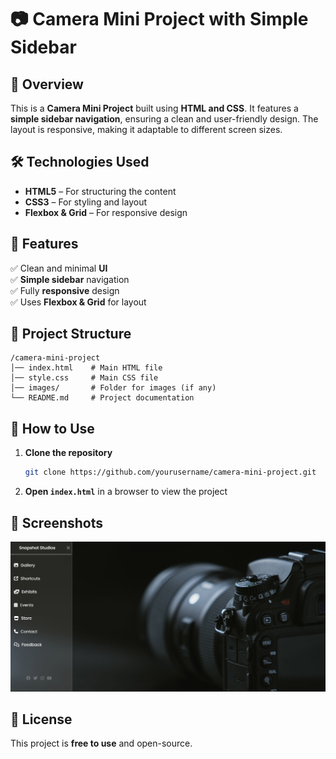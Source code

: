 # 📷 Camera Mini Project with Simple Sidebar  

## 📌 Overview  
This is a **Camera Mini Project** built using **HTML and CSS**. It features a **simple sidebar navigation**, ensuring a clean and user-friendly design. The layout is responsive, making it adaptable to different screen sizes.  

## 🛠️ Technologies Used  
- **HTML5** – For structuring the content  
- **CSS3** – For styling and layout  
- **Flexbox & Grid** – For responsive design  

## 🎯 Features  
✅ Clean and minimal **UI**  
✅ **Simple sidebar** navigation  
✅ Fully **responsive** design  
✅ Uses **Flexbox & Grid** for layout  

## 📂 Project Structure  
```
/camera-mini-project
│── index.html    # Main HTML file
│── style.css     # Main CSS file
│── images/       # Folder for images (if any)
└── README.md     # Project documentation
```

## 🚀 How to Use  
1. **Clone the repository**  
   ```bash
   git clone https://github.com/yourusername/camera-mini-project.git
   ```
2. **Open `index.html`** in a browser to view the project  

## 📸 Screenshots  
![Cameraimg](https://github.com/Abdul7801/Snapshot-Studio/blob/main/Camera%20Mini%20Project.png?raw=true)

## 📝 License  
This project is **free to use** and open-source.  
